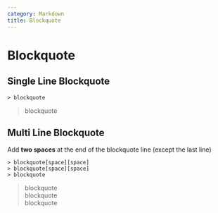 ```yaml
---
category: Markdown
title: Blockquote
---
```


# Blockquote

## Single Line Blockquote

```
> blockquote
```

> blockquote

## Multi Line Blockquote

Add **two spaces** at the end of the blockquote line (except the last line)

```
> blockquote[space][space]
> blockquote[space][space]
> blockquote
```

> blockquote  
> blockquote  
> blockquote